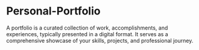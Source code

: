 # Personal-Portfolio
A portfolio is a curated collection of work, accomplishments, and experiences, typically presented in a digital format. It serves as a comprehensive showcase of your skills, projects, and professional journey. 
